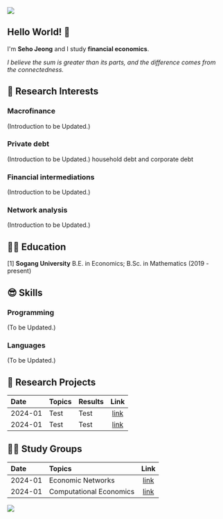 <img src="https://capsule-render.vercel.app/api?type=waving&color=gradient&customColorList=27&height=100&section=header" />

## Hello World! 👋
I'm **Seho Jeong** and I study **financial economics**.

*I believe the sum is greater than its parts, and the difference comes from the connectedness.*


## 🤩 Research Interests
### Macrofinance
(Introduction to be Updated.)
### Private debt 
(Introduction to be Updated.)
household debt and corporate debt
### Financial intermediations
(Introduction to be Updated.)
### Network analysis
(Introduction to be Updated.)


## 👨‍🎓 Education
\[1\] **Sogang University** B.E. in Economics; B.Sc. in Mathematics (2019 - present)


## 😎 Skills
### Programming
(To be Updated.)
### Languages
(To be Updated.)


## 📑 Research Projects
|Date   |Topics                  |Results |Link|
|:------|:-----------------------|:-------|:------:|
|2024-01|Test                    |Test    |[link]()|
|2024-01|Test                    |Test    |[link]()|


## 🧑‍🏫 Study Groups
|Date   |Topics                  |Link|
|:------|:-----------------------|:------:|
|2024-01|Economic Networks       |[link]()|
|2024-01|Computational Economics |[link]()|


<img src="https://capsule-render.vercel.app/api?type=waving&color=gradient&customColorList=27&height=100&section=footer" />
